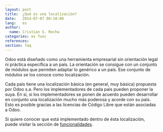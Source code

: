 ```yaml
---
layout: post
title:  ¿Qué es una localización?
date:   2014-07-07 00:10:00
lang:   es
author:
  name: Cristian S. Rocha 
categories: es func
references:
section: faq
---
```

Odoo está diseñado como una herramienta empresarial sin orientación legal ni práctica específica a un país.
La orientación se consigue con un conjunto de módulos que permiten adaptar lo genérico a un país. Ese conjunto de módulos se los conoce como localización.

Cada país tiene una localización básica (en general, muy básica) propuesta por Odoo s.a. Pero los implementadores de cada país pueden proponer la suya.
En si, si los implementadores se ponen de acuerdo pueden desarrollar en conjunto una localización mucho más poderosa y acorde con su país.
Esto es posible gracias a las licencias de Código Libre que están asociadas a Odoo.

Si quiere conocer que está implementado dentro de ésta localización, puede visitar la sección de [funcionalidades](/func).




